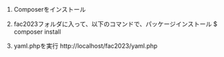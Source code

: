 1. Composerをインストール

2. fac2023フォルダに入って、以下のコマンドで、パッケージインストール
  $ composer install

3. yaml.phpを実行
  http://localhost/fac2023/yaml.php
